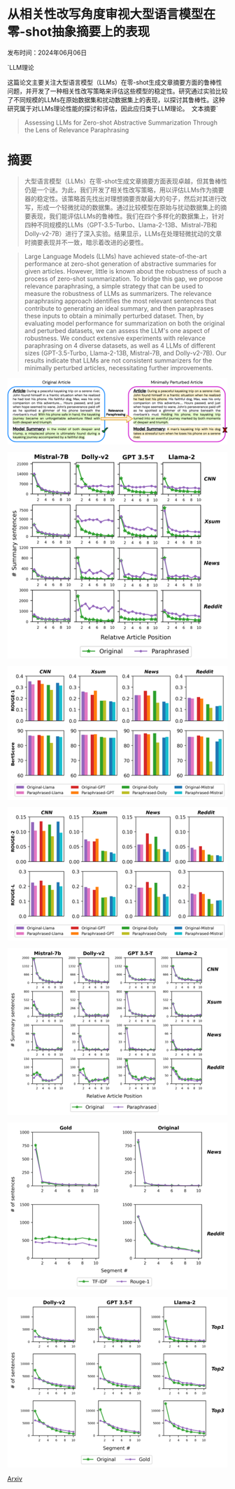 # 从相关性改写角度审视大型语言模型在零-shot抽象摘要上的表现

发布时间：2024年06月06日

`LLM理论

这篇论文主要关注大型语言模型（LLMs）在零-shot生成文章摘要方面的鲁棒性问题，并开发了一种相关性改写策略来评估这些模型的稳定性。研究通过实验比较了不同规模的LLMs在原始数据集和扰动数据集上的表现，以探讨其鲁棒性。这种研究属于对LLMs理论性能的探讨和评估，因此应归类于LLM理论。` `文本摘要`

> Assessing LLMs for Zero-shot Abstractive Summarization Through the Lens of Relevance Paraphrasing

# 摘要

> 大型语言模型（LLMs）在零-shot生成文章摘要方面表现卓越，但其鲁棒性仍是一个谜。为此，我们开发了相关性改写策略，用以评估LLMs作为摘要器的稳定性。该策略首先找出对理想摘要贡献最大的句子，然后对其进行改写，形成一个轻微扰动的数据集。通过比较模型在原始与扰动数据集上的摘要表现，我们能评估LLMs的鲁棒性。我们在四个多样化的数据集上，针对四种不同规模的LLMs（GPT-3.5-Turbo、Llama-2-13B、Mistral-7B和Dolly-v2-7B）进行了深入实验。结果显示，LLMs在处理轻微扰动的文章时摘要表现并不一致，暗示着改进的必要性。

> Large Language Models (LLMs) have achieved state-of-the-art performance at zero-shot generation of abstractive summaries for given articles. However, little is known about the robustness of such a process of zero-shot summarization. To bridge this gap, we propose relevance paraphrasing, a simple strategy that can be used to measure the robustness of LLMs as summarizers. The relevance paraphrasing approach identifies the most relevant sentences that contribute to generating an ideal summary, and then paraphrases these inputs to obtain a minimally perturbed dataset. Then, by evaluating model performance for summarization on both the original and perturbed datasets, we can assess the LLM's one aspect of robustness. We conduct extensive experiments with relevance paraphrasing on 4 diverse datasets, as well as 4 LLMs of different sizes (GPT-3.5-Turbo, Llama-2-13B, Mistral-7B, and Dolly-v2-7B). Our results indicate that LLMs are not consistent summarizers for the minimally perturbed articles, necessitating further improvements.

![从相关性改写角度审视大型语言模型在零-shot抽象摘要上的表现](../../../paper_images/2406.03993/x1.png)

![从相关性改写角度审视大型语言模型在零-shot抽象摘要上的表现](../../../paper_images/2406.03993/results_with_all_axis_random_EDITED.png)

![从相关性改写角度审视大型语言模型在零-shot抽象摘要上的表现](../../../paper_images/2406.03993/Rouge1-BertScore.png)

![从相关性改写角度审视大型语言模型在零-shot抽象摘要上的表现](../../../paper_images/2406.03993/Rouge2-RougeL.png)

![从相关性改写角度审视大型语言模型在零-shot抽象摘要上的表现](../../../paper_images/2406.03993/results_with_all_axis_temp0.png)

![从相关性改写角度审视大型语言模型在零-shot抽象摘要上的表现](../../../paper_images/2406.03993/paraphrasing-tf-idf-rouge-comparison.png)

![从相关性改写角度审视大型语言模型在零-shot抽象摘要上的表现](../../../paper_images/2406.03993/paraphrasing-topN-Xsum.png)

[Arxiv](https://arxiv.org/abs/2406.03993)